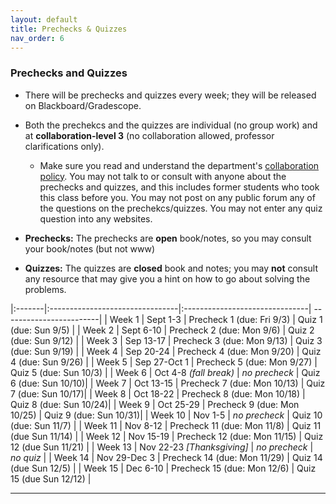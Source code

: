 ```yaml
---
layout: default 
title: Prechecks & Quizzes
nav_order: 6
---
```



### Prechecks and Quizzes

* There will be prechecks and quizzes every week; they  will be released on Blackboard/Gradescope. 

* Both the prechekcs and the quizzes are individual (no group work) and  at __collaboration-level 3__ (no collaboration allowed, professor clarifications only).  
    *  Make sure you read and understand the department's [collaboration policy](https://turing.bowdoin.edu/dept/collab.php). You may not talk to or consult with anyone about the prechecks and quizzes, and this includes former students who took this class before you. You may not post on any public forum any of the questions on the prechekcs/quizzes. You may not enter any quiz question into any websites.  

*  __Prechecks:__ The prechecks are __open__ book/notes, so you may consult your book/notes (but not www) 

* __Quizzes:__ The quizzes are __closed__ book and notes; you may __not__ consult any resource that may give you a hint on how to go about solving the problems. 


|:-------|:--------------------------------|:-------------------------------| ------------------------|
| Week 1 | Sept  1-3                       | Precheck 1   (due: Fri 9/3)    | Quiz 1  (due: Sun 9/5)  | 
| Week 2 | Sept 6-10                       | Precheck 2   (due: Mon 9/6)    | Quiz 2  (due: Sun 9/12) | 
| Week 3 | Sep 13-17                       | Precheck 3   (due: Mon 9/13)   | Quiz 3  (due: Sun 9/19) |
| Week 4 | Sep 20-24                       | Precheck 4   (due: Mon 9/20)   | Quiz 4  (due: Sun 9/26) |
| Week 5 | Sep 27-Oct 1                    | Precheck 5   (due: Mon 9/27)   | Quiz 5  (due: Sun 10/3) |
| Week 6 | Oct 4-8    _(fall break)_       | _no precheck_                  | Quiz 6  (due: Sun 10/10)|
| Week 7 | Oct 13-15                       |  Precheck 7  (due: Mon 10/13)  | Quiz 7  (due: Sun 10/17)|
| Week 8 | Oct 18-22                       |  Precheck  8 (due: Mon 10/18)  | Quiz 8  (due: Sun 10/24)|
| Week 9 | Oct 25-29                       |  Precheck  9 (due: Mon 10/25)  | Quiz 9  (due: Sun 10/31)|
| Week 10 | Nov 1-5                        | _no precheck_                  | Quiz 10 (due: Sun 11/7) | 
| Week 11 | Nov 8-12                       | Precheck  11  (due: Mon 11/8)  | Quiz 11 (due Sun 11/14) |
| Week 12 | Nov 15-19                      | Precheck  12  (due: Mon 11/15) | Quiz 12 (due Sun 11/21) |
| Week 13 | Nov 22-23 _[Thanksgiving]_     | _no precheck_                  | _no quiz_               |
| Week 14 | Nov 29-Dec 3                   | Precheck  14  (due: Mon 11/29) | Quiz 14 (due Sun 12/5)  |
| Week 15 | Dec 6-10                       | Precheck 15   (due: Mon 12/6)  | Quiz 15 (due Sun 12/12) |

*** 
